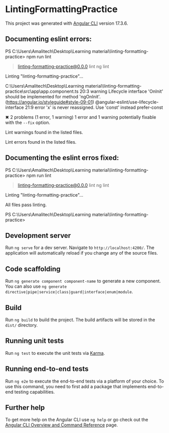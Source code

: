 # LintingFormattingPractice

This project was generated with [Angular CLI](https://github.com/angular/angular-cli) version 17.3.6.

## Documenting eslint errors:
PS C:\Users\Amalitech\Desktop\Learning material\linting-formatting-practice> npm run lint                                               

> linting-formatting-practice@0.0.0 lint
> ng lint


Linting "linting-formatting-practice"...

C:\Users\Amalitech\Desktop\Learning material\linting-formatting-practice\src\app\app.component.ts
  20:3  warning  Lifecycle interface 'OnInit' should be implemented for method 'ngOnInit'. (https://angular.io/styleguide#style-09-01)  @angular-eslint/use-lifecycle-interface
  21:9  error    'x' is never reassigned. Use 'const' instead                                                                           prefer-const

✖ 2 problems (1 error, 1 warning)
  1 error and 1 warning potentially fixable with the `--fix` option.

Lint warnings found in the listed files.

Lint errors found in the listed files.

## Documenting the eslint erros fixed:
PS C:\Users\Amalitech\Desktop\Learning material\linting-formatting-practice> npm run lint

> linting-formatting-practice@0.0.0 lint
> ng lint


Linting "linting-formatting-practice"...

All files pass linting.

PS C:\Users\Amalitech\Desktop\Learning material\linting-formatting-practice> 

## Development server

Run `ng serve` for a dev server. Navigate to `http://localhost:4200/`. The application will automatically reload if you change any of the source files.

## Code scaffolding

Run `ng generate component component-name` to generate a new component. You can also use `ng generate directive|pipe|service|class|guard|interface|enum|module`.

## Build

Run `ng build` to build the project. The build artifacts will be stored in the `dist/` directory.

## Running unit tests

Run `ng test` to execute the unit tests via [Karma](https://karma-runner.github.io).

## Running end-to-end tests

Run `ng e2e` to execute the end-to-end tests via a platform of your choice. To use this command, you need to first add a package that implements end-to-end testing capabilities.

## Further help

To get more help on the Angular CLI use `ng help` or go check out the [Angular CLI Overview and Command Reference](https://angular.io/cli) page.
